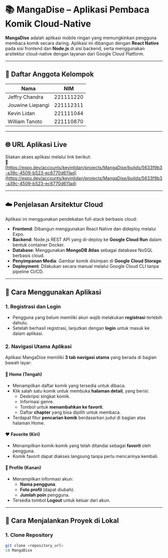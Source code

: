 # 📚 MangaDise – Aplikasi Pembaca Komik Cloud-Native

**MangaDise** adalah aplikasi mobile ringan yang memungkinkan pengguna membaca komik secara daring. Aplikasi ini dibangun dengan **React Native** pada sisi frontend dan **Node.js** di sisi backend, serta menggunakan arsitektur cloud-native dengan layanan dari Google Cloud Platform.

---

## 👥 Daftar Anggota Kelompok

| Nama               | NIM         |
|--------------------|-------------|
| Jeffry Chandra     | 221111220   |
| Jouwine Liepangi   | 221112311   |
| Kevin Lidan        | 221111044   |
| William Tanoto     | 221110870   |

---

## 🌐 URL Aplikasi Live

Silakan akses aplikasi melalui link berikut:  
🔗 [https://expo.dev/accounts/kevinlidan/projects/MangaDise/builds/5633f9b3-a39c-4509-b523-ec6770d611ad](https://expo.dev/accounts/kevinlidan/projects/MangaDise/builds/5633f9b3-a39c-4509-b523-ec6770d611ad)

---

## ☁️ Penjelasan Arsitektur Cloud

Aplikasi ini menggunakan pendekatan full-stack berbasis cloud:

- **Frontend**: Dibangun menggunakan React Native dan dideploy melalui Expo.
- **Backend**: Node.js REST API yang di-deploy ke **Google Cloud Run** dalam bentuk container Docker.
- **Database**: Menggunakan **MongoDB Atlas** sebagai database NoSQL berbasis cloud.
- **Penyimpanan Media**: Gambar komik disimpan di **Google Cloud Storage**.
- **Deployment**: Dilakukan secara manual melalui Google Cloud CLI tanpa pipeline CI/CD.

---

## 📲 Cara Menggunakan Aplikasi

### 1. Registrasi dan Login
- Pengguna yang belum memiliki akun wajib melakukan **registrasi** terlebih dahulu.
- Setelah berhasil registrasi, lanjutkan dengan **login** untuk masuk ke dalam aplikasi.

### 2. Navigasi Utama Aplikasi
Aplikasi MangaDise memiliki **3 tab navigasi utama** yang berada di bagian bawah layar:

#### 🔹 Home (Tengah)
- Menampilkan daftar komik yang tersedia untuk dibaca.
- Klik salah satu komik untuk membuka **halaman detail**, yang berisi:
  - Deskripsi singkat komik.
  - Informasi genre.
  - Tombol untuk **menambahkan ke favorit**.
  - Daftar **chapter** yang bisa dipilih untuk membaca.
- Terdapat fitur **pencarian komik** berdasarkan judul di bagian atas halaman Home.

#### ❤️ Favorite (Kiri)
- Menampilkan komik-komik yang telah ditandai sebagai **favorit** oleh pengguna.
- Komik favorit dapat diakses langsung tanpa perlu mencarinya kembali.

#### 👤 Profile (Kanan)
- Menampilkan informasi akun:
  - **Nama pengguna**.
  - **Foto profil** (dapat diubah).
  - **Jumlah poin** pengguna.
- Tersedia tombol **Logout** untuk keluar dari akun.

---

## 🧪 Cara Menjalankan Proyek di Lokal

### 1. Clone Repository
```bash
git clone <repository_url>
cd MangaDise
